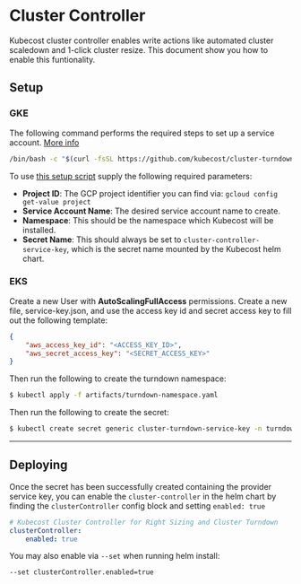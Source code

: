 # Cluster Controller
Kubecost cluster controller enables write actions like automated cluster scaledown and 1-click cluster resize. 
This document show you how to enable this funtionality. 

## Setup

### GKE

The following command performs the required steps to set up a service account.
[More info](https://github.com/kubecost/cluster-turndown/scripts/README.md) 
    
```bash
/bin/bash -c "$(curl -fsSL https://github.com/kubecost/cluster-turndown/releases/latest/download/gke-create-service-key.sh)" -- <Project ID> <Service Account Name> <Namespace> cluster-controller-service-key
```

To use [this setup script](https://github.com/kubecost/cluster-turndown/scripts/gke-create-service-key.sh) supply the following required parameters:

* **Project ID**: The GCP project identifier you can find via: `gcloud config get-value project`
* **Service Account Name**: The desired service account name to create. 
* **Namespace**: This should be the namespace which Kubecost will be installed. 
* **Secret Name**: This should always be set to `cluster-controller-service-key`, which is the secret name mounted by the Kubecost helm chart.

### EKS

Create a new User with **AutoScalingFullAccess** permissions. Create a new file, service-key.json, and use the access key id and secret access key to fill out the following template:

```json
{
    "aws_access_key_id": "<ACCESS_KEY_ID>",
    "aws_secret_access_key": "<SECRET_ACCESS_KEY>"
}
```

Then run the following to create the turndown namespace:

```bash
$ kubectl apply -f artifacts/turndown-namespace.yaml
```

Then run the following to create the secret:

```bash
$ kubectl create secret generic cluster-turndown-service-key -n turndown --from-file=service-key.json
```

---

## Deploying
Once the secret has been successfully created containing the provider service key, 
you can enable the `cluster-controller` in the helm chart by finding the `clusterController` config block and setting `enabled: true`

```yaml
# Kubecost Cluster Controller for Right Sizing and Cluster Turndown
clusterController:
    enabled: true
```

You may also enable via `--set` when running helm install:
```bash
--set clusterController.enabled=true
```
